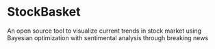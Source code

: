 # StockBasket
An open source tool to visualize current trends in stock market using Bayesian optimization with sentimental analysis through breaking news
